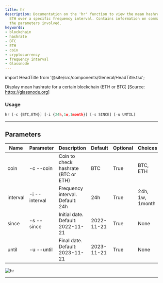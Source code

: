 ```yaml
---
title: hr
description: Documentation on the 'hr' function to view the mean hashrate of BTC or
  ETH over a specific frequency interval. Contains information on command usage and
  the parameters involved.
keywords:
- blockchain
- hashrate
- BTC
- ETH
- coin
- cryptocurrency
- frequency interval
- Glassnode
---
```


import HeadTitle from '@site/src/components/General/HeadTitle.tsx';

<HeadTitle title="crypto /onchain/hr - Reference | OpenBB Terminal Docs" />

Display mean hashrate for a certain blockchain (ETH or BTC) [Source: https://glassnode.org]

### Usage

```python wordwrap
hr [-c {BTC,ETH}] [-i {24h,1w,1month}] [-s SINCE] [-u UNTIL]
```

---

## Parameters

| Name | Parameter | Description | Default | Optional | Choices |
| ---- | --------- | ----------- | ------- | -------- | ------- |
| coin | -c  --coin | Coin to check hashrate (BTC or ETH) | BTC | True | BTC, ETH |
| interval | -i  --interval | Frequency interval. Default: 24h | 24h | True | 24h, 1w, 1month |
| since | -s  --since | Initial date. Default: 2022-11-21 | 2022-11-21 | True | None |
| until | -u  --until | Final date. Default: 2023-11-21 | 2023-11-21 | True | None |

![hr](https://user-images.githubusercontent.com/46355364/154067420-9fdd9324-c4f2-4bb4-91c1-4c675e4b45d1.png)

---
